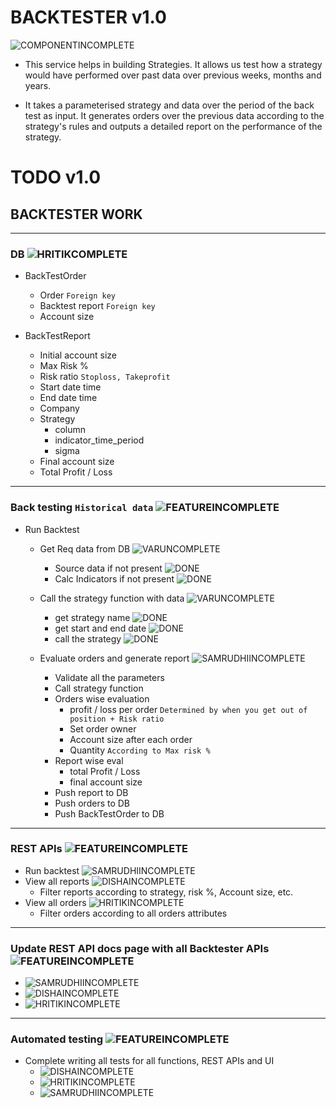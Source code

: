 # BACKTESTER v1.0

![COMPONENTINCOMPLETE]

* This service helps in building Strategies. It allows us test how a strategy would have performed over past data over previous weeks, months and years.

* It takes a parameterised strategy and data over the period of the back test as input. It generates orders over the previous data according to the strategy's rules and outputs a detailed report on the performance of the strategy.

# TODO v1.0


## BACKTESTER WORK

---

### DB ![HRITIKCOMPLETE]

- BackTestOrder
	- Order `Foreign key`
	- Backtest report `Foreign key`
	- Account size

- BackTestReport
	- Initial account size
	- Max Risk %
	- Risk ratio `Stoploss, Takeprofit`
	- Start date time
	- End date time
	- Company
	- Strategy
		- column
		- indicator_time_period
		- sigma
	- Final account size
	- Total Profit / Loss

---

### Back testing `Historical data` ![FEATUREINCOMPLETE]

- Run Backtest 

	- Get Req data from DB ![VARUNCOMPLETE]
		- Source data if not present ![DONE]
		- Calc Indicators if not present ![DONE]

	- Call the strategy function with data ![VARUNCOMPLETE]
  		- get strategy name ![DONE]
  		- get start and end date ![DONE]
  		- call the strategy ![DONE]
	
	- Evaluate orders and generate report ![SAMRUDHIINCOMPLETE]
	    - Validate all the parameters
		- Call strategy function
		- Orders wise evaluation
		  - profit / loss per order `Determined by when you get out of position + Risk ratio`
		  - Set order owner
		  - Account size after each order
		  - Quantity `According to Max risk %`
	  	- Report wise eval
		  - total Profit / Loss
		  - final account size
		- Push report to DB
		- Push orders to DB
		- Push BackTestOrder to DB

---

### REST APIs ![FEATUREINCOMPLETE]

- Run backtest ![SAMRUDHIINCOMPLETE]
- View all reports ![DISHAINCOMPLETE]
	- Filter reports according to strategy, risk %, Account size, etc.
- View all orders ![HRITIKINCOMPLETE]
	- Filter orders according to all orders attributes

---

### Update REST API docs page with all Backtester APIs ![FEATUREINCOMPLETE]
- ![SAMRUDHIINCOMPLETE]
- ![DISHAINCOMPLETE]
- ![HRITIKINCOMPLETE]

---

### Automated testing ![FEATUREINCOMPLETE]
- Complete writing all tests for all functions, REST APIs and UI 
  - ![DISHAINCOMPLETE]
  - ![HRITIKINCOMPLETE]
  - ![SAMRUDHIINCOMPLETE]


[DONE]: https://img.shields.io/badge/DONE-brightgreen
[INCOMPLETE]: https://img.shields.io/badge/INCOMPLETE-red

[ALLINCOMPLETE]: https://img.shields.io/badge/ALL-INCOMPLETE-red
[ALLCOMPLETE]: https://img.shields.io/badge/ALL-COMPLETE-brightgreen

[VARUNINCOMPLETE]: https://img.shields.io/badge/VARUN-INCOMPLETE-red
[VARUNCOMPLETE]: https://img.shields.io/badge/VARUN-COMPLETE-brightgreen

[DISHAINCOMPLETE]: https://img.shields.io/badge/DISHA-INCOMPLETE-red
[DISHACOMPLETE]: https://img.shields.io/badge/DISHA-COMPLETE-brightgreen

[SAMRUDHIINCOMPLETE]: https://img.shields.io/badge/SAMRUDHI-INCOMPLETE-red
[SAMRUDHICOMPLETE]: https://img.shields.io/badge/SAMRUDHI-COMPLETE-brightgreen

[HRITIKINCOMPLETE]: https://img.shields.io/badge/HRITIK-INCOMPLETE-red
[HRITIKCOMPLETE]: https://img.shields.io/badge/HRITIK-COMPLETE-brightgreen

[BUG]: https://img.shields.io/badge/BUG-red
[BUGFIXED]: https://img.shields.io/badge/BUG-FIXED-brightgreen

[FEATUREINCOMPLETE]: https://img.shields.io/badge/FEATURE-INCOMPLETE-red
[FEATURECOMPLETE]: https://img.shields.io/badge/FEATURE-COMPLETE-brightgreen

[COMPONENTINCOMPLETE]: https://img.shields.io/badge/COMPONENT-INCOMPLETE-red
[COMPONENTCOMPLETE]: https://img.shields.io/badge/COMPONENT-COMPLETE-brightgreen

[MEETINGINCOMPLETE]: https://img.shields.io/badge/MEETING-INCOMPLETE-red

[DOCINCOMPLETE]: https://img.shields.io/badge/DOC-INCOMPLETE-red
[DOCCOMPLETE]: https://img.shields.io/badge/DOC-COMPLETE-brightgreen
